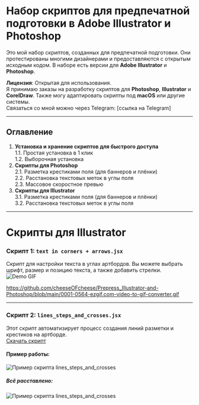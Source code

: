 
# Набор скриптов для предпечатной подготовки в Adobe Illustrator и Photoshop

Это мой набор скриптов, созданных для предпечатной подготовки. Они протестированы многими дизайнерами и предоставляются с открытым исходным кодом. В наборе есть версии для **Adobe Illustrator** и **Photoshop**.

**Лицензия**: Открытая для использования.  
Я принимаю заказы на разработку скриптов для **Photoshop**, **Illustrator** и **CorelDraw**. Также могу адаптировать скрипты под **macOS** или другие системы.  
Связаться со мной можно через Telegram: [ссылка на Telegram]

---

## Оглавление

1. **Установка и хранение скриптов для быстрого доступа**  
   1.1. Простая установка в 1 клик  
   1.2. Выборочная установка  
2. **Скрипты для Photoshop**  
   2.1. Разметка крестиками поля (для баннеров и плёнки)  
   2.2. Расстановка текстовых меток в углы поля  
   2.3. Массовое скоростное превью  
3. **Скрипты для Illustrator**  
   3.1. Разметка крестиками поля (для баннеров и плёнки)  
   3.2. Расстановка текстовых меток в углы поля   

---

# Скрипты для Illustrator

### Скрипт 1: `text in corners + arrows.jsx`

Скрипт для настройки текста в углах артбордов. Вы можете выбрать шрифт, размер и позицию текста, а также добавить стрелки.  
 ![Demo GIF](https://github.com/cheeseOFcheese/Prepress_Illustrator-and-Photoshop/raw/main/image/1.gif)

 
 https://github.com/cheeseOFcheese/Prepress_Illustrator-and-Photoshop/blob/main/0001-0564-ezgif.com-video-to-gif-converter.gif 

---

### Скрипт 2: `lines_steps_and_crosses.jsx`

Этот скрипт автоматизирует процесс создания линий разметки и крестиков на артборде.  
[Скачать скрипт](https://github.com/cheeseOFcheese/Prepress-help_Illustrator-Photoshop/blob/main/02_lines_steps_and_crosses.jsx)

#### Пример работы:

![Пример скрипта lines_steps_and_crosses](https://github.com/cheeseOFcheese/prepress_help/blob/main/image/s2-1.png)

##### Всё расставлено:
![Пример скрипта lines_steps_and_crosses](https://github.com/cheeseOFcheese/prepress_help/blob/main/image/s2-2.png)

